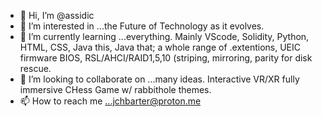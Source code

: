 - 👋 Hi, I’m @assidic
- 👀 I’m interested in ...the Future of Technology as it evolves.
- 🌱 I’m currently learning ...everything. Mainly VScode, Solidity, Python, HTML, CSS, Java this, Java that; a whole range of .extentions, UEIC firmware BIOS, RSL/AHCI/RAID1,5,10 (striping, mirroring, parity for disk rescue.
- 💞️ I’m looking to collaborate on ...many ideas. Interactive VR/XR fully immersive CHess Game w/ rabbithole themes.
- 📫 How to reach me ...jchbarter@proton.me

<!---
assidic/assidic is a ✨ special ✨ repository because its `README.md` (this file) appears on your GitHub profile.
You can click the Preview link to take a look at your changes.
--->

